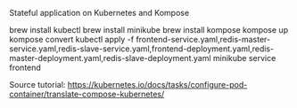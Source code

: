 Stateful application on Kubernetes and Kompose

brew install kubectl 
brew install minikube
brew install kompose
kompose up
kompose convert 
kubectl apply -f frontend-service.yaml,redis-master-service.yaml,redis-slave-service.yaml,frontend-deployment.yaml,redis-master-deployment.yaml,redis-slave-deployment.yaml
minikube service frontend

Source tutorial:
https://kubernetes.io/docs/tasks/configure-pod-container/translate-compose-kubernetes/


